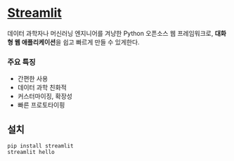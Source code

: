 # [Streamlit](https://streamlit.io/)

데이터 과학자나 머신러닝 엔지니어를 겨냥한 Python 오픈소스 웹 프레임워크로, **대화형 웹 애플리케이션**을 쉽고 빠르게 만들 수 있게한다.

### 주요 특징
- 간편한 사용
- 데이터 과학 친화적
- 커스터마이징, 확장성
- 빠른 프로토타이핑

## 설치
```pip
pip install streamlit
streamlit hello
```